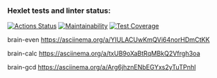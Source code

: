 ### Hexlet tests and linter status:
[![Actions Status](https://github.com/Tka4enkoKV/frontend-project-44/workflows/hexlet-check/badge.svg)](https://github.com/Tka4enkoKV/frontend-project-44/actions)
[![Maintainability](https://api.codeclimate.com/v1/badges/2cde5fd0ccb5f547afb6/maintainability)](https://codeclimate.com/github/Tka4enkoKV/frontend-project-44/maintainability)
[![Test Coverage](https://api.codeclimate.com/v1/badges/2cde5fd0ccb5f547afb6/test_coverage)](https://codeclimate.com/github/Tka4enkoKV/frontend-project-44/test_coverage)

brain-even
https://asciinema.org/a/YIULACUwKmQVi64norHDmCtKK

brain-calc
https://asciinema.org/a/txUB9oXaBtRqMBkQ2Vfrgh3oa

brain-gcd 
https://asciinema.org/a/Arg6jhznENbEGYxs2yTuTPnhl
